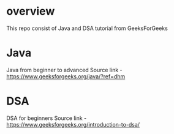 # overview 
This repo consist of Java and DSA tutorial from GeeksForGeeks

# Java
Java from beginner to advanced
Source link - https://www.geeksforgeeks.org/java/?ref=dhm

# DSA
DSA for beginners
Source link - https://www.geeksforgeeks.org/introduction-to-dsa/
